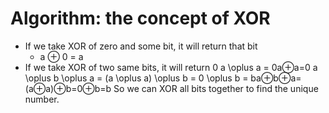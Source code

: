 # Algorithm: the concept of XOR 
- If we take XOR of zero and some bit, it will return that bit
  - a ⊕ 0 = a
- If we take XOR of two same bits, it will return 0
a \oplus a = 0a⊕a=0
a \oplus b \oplus a = (a \oplus a) \oplus b = 0 \oplus b = ba⊕b⊕a=(a⊕a)⊕b=0⊕b=b
So we can XOR all bits together to find the unique number.
